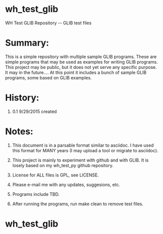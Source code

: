 wh_test_glib
============
WH Test GLIB Repository -- GLIB test files

Summary:
========

This is a simple repository with multiple sample GLIB programs.  These are 
simple programs that may be used as examples for writing GLIB programs.  
This project may be public, but it does not yet serve any specific purpose.  
It may in the future....  At this point it includes a bunch of sample 
GLIB programs, some based on GLIB examples.

History:
========

1) 0.1   9/29/2015    created

Notes:
======

1)  This document is in a parsable format similar to asciidoc.  I have used
    this format for MANY years (I may upload a tool or migrate to asciidoc).

2)  This project is mainly to experiment with github and with GLIB.  It is
    losely based on my wh_test_py github repository.

3)  License for ALL files is GPL, see LICENSE.

4)  Please e-mail me with any updates, suggesions, etc.

5)  Programs include TBD.

6)  After running the programs, run make clean to remove test files.



# wh_test_glib
